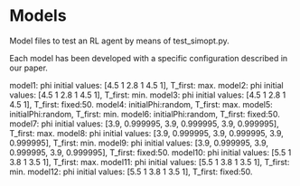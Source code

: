 # Models
Model files to test an RL agent by means of test_simopt.py.

Each model has been developed with a specific configuration described in our paper.

model1: phi initial values: [4.5 1 2.8 1 4.5 1], T_first: max.
model2: phi initial values: [4.5 1 2.8 1 4.5 1], T_first: min.
model3: phi initial values: [4.5 1 2.8 1 4.5 1], T_first: fixed:50.
model4: initialPhi:random, T_first: max.
model5: initialPhi:random, T_first: min.
model6: initialPhi:random, T_first: fixed:50.
model7: phi initial values: [3.9, 0.999995, 3.9, 0.999995, 3.9, 0.999995], T_first: max.
model8: phi initial values: [3.9, 0.999995, 3.9, 0.999995, 3.9, 0.999995], T_first: min.
model9: phi initial values: [3.9, 0.999995, 3.9, 0.999995, 3.9, 0.999995], T_first: fixed:50.
model10: phi initial values: [5.5 1 3.8 1 3.5 1], T_first: max.
model11: phi initial values: [5.5 1 3.8 1 3.5 1], T_first: min.
model12: phi initial values: [5.5 1 3.8 1 3.5 1], T_first: fixed:50.

